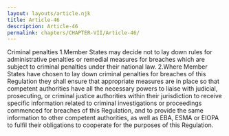 ```yaml
---
layout: layouts/article.njk
title: Article-46
description: Article-46
permalink: chapters/CHAPTER-VII/Article-46/
---
```

Criminal penalties
1.Member States may decide not to lay down rules for administrative penalties or remedial measures for breaches which are subject to criminal penalties under their national law.
2.Where Member States have chosen to lay down criminal penalties for breaches of this Regulation they shall ensure that appropriate measures are in place so that competent authorities have all the necessary powers to liaise with judicial, prosecuting, or criminal justice authorities within their jurisdiction to receive specific information related to criminal investigations or proceedings commenced for breaches of this Regulation, and to provide the same information to other competent authorities, as well as EBA, ESMA or EIOPA to fulfil their obligations to cooperate for the purposes of this Regulation.

